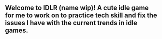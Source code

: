 ## Welcome to IDLR (name wip)! A cute idle game for me to work on to practice tech skill and fix the issues I have with the current trends in idle games.
